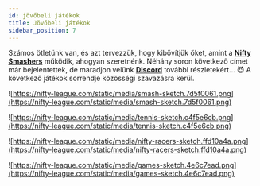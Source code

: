 ```yaml
---
id: jövőbeli játékok
title: Jövőbeli játékok
sidebar_position: 7
---
```


Számos ötletünk van, és azt tervezzük, hogy kibővítjük őket, amint a **[Nifty Smashers](https://nifty-league.com/games)** működik, ahogyan szeretnénk. Néhány soron következő címet már bejelentettek, de maradjon velünk **[Discord](https://discord.gg/niftyleague)** további részletekért… 😈 A következő játékok sorrendje közösségi szavazásra kerül.

![https://nifty-league.com/static/media/smash-sketch.7d5f0061.png](https://nifty-league.com/static/media/smash-sketch.7d5f0061.png)

![https://nifty-league.com/static/media/tennis-sketch.c4f5e6cb.png](https://nifty-league.com/static/media/tennis-sketch.c4f5e6cb.png)

![https://nifty-league.com/static/media/nifty-racers-sketch.ffd10a4a.png](https://nifty-league.com/static/media/nifty-racers-sketch.ffd10a4a.png)

![https://nifty-league.com/static/media/games-sketch.4e6c7ead.png](https://nifty-league.com/static/media/games-sketch.4e6c7ead.png)
